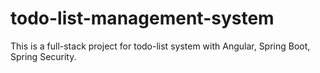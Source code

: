 # todo-list-management-system
This is a full-stack project for todo-list system with Angular, Spring Boot, Spring Security.
